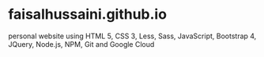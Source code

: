 # faisalhussaini.github.io
personal website using HTML 5, CSS 3, Less, Sass, JavaScript, Bootstrap 4, JQuery, Node.js, NPM, Git and Google Cloud
